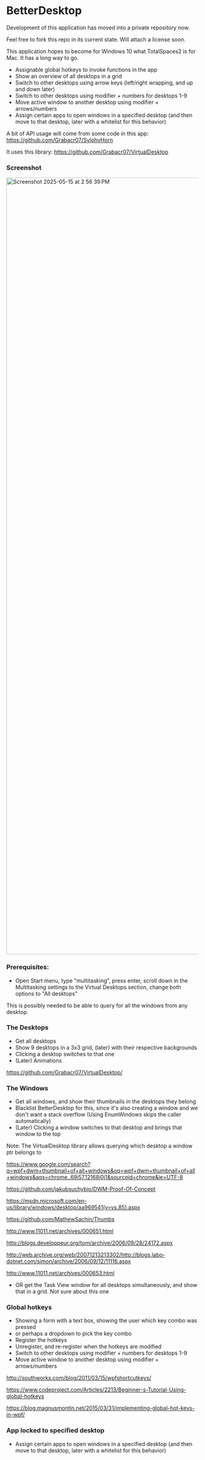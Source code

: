 # BetterDesktop

Development of this application has moved into a private repository now. 

Feel free to fork this repo in its current state. Will attach a license soon.

This application hopes to become for Windows 10 what TotalSpaces2 is for Mac. It has a long way to go.

- Assignable global hotkeys to invoke functions in the app
- Show an overview of all desktops in a grid
- Switch to other desktops using arrow keys (left/right wrapping, and up and down later)
- Switch to other desktops using modifier + numbers for desktops 1-9
- Move active window to another desktop using modifier + arrows/numbers
- Assign certain apps to open windows in a specified desktop (and then move to that desktop, later with a whitelist for this behavior)


A bit of API usage will come from some code in this app:
https://github.com/Grabacr07/SylphyHorn

It uses this library:
https://github.com/Grabacr07/VirtualDesktop

### Screenshot

<img width="2032" alt="Screenshot 2025-05-15 at 2 56 39 PM" src="https://github.com/user-attachments/assets/d3fdcab1-a133-4b09-af56-f0891b3594a6" />



### Prerequisites:

- Open Start menu, type "multitasking", press enter, scroll down in the Multitasking settings to the Virtual Desktops section, change both options to "All desktops"

This is possibly needed to be able to query for all the windows from any desktop.

### The Desktops

- Get all desktops
- Show 9 desktops in a 3x3 grid, (later) with their respective backgrounds
- Clicking a desktop switches to that one
- (Later) Animations

https://github.com/Grabacr07/VirtualDesktop/

### The Windows

- Get all windows, and show their thumbnails in the desktops they belong
- Blacklist BetterDesktop for this, since it's also creating a window and we don't want a stack overflow (Using EnumWindows skips the caller automatically)
- (Later) Clicking a window switches to that desktop and brings that window to the top

Note: The VirtualDesktop library allows querying which desktop a window ptr belongs to

https://www.google.com/search?q=wpf+dwm+thumbnail+of+all+windows&oq=wpf+dwm+thumbnail+of+all+windows&aqs=chrome..69i57.12168j0j1&sourceid=chrome&ie=UTF-8

https://github.com/jakubsuchybio/DWM-Proof-Of-Concept

https://msdn.microsoft.com/en-us/library/windows/desktop/aa969541(v=vs.85).aspx

https://github.com/MathewSachin/Thumbs

http://www.11011.net/archives/000651.html

http://blogs.developpeur.org/tom/archive/2006/09/28/24172.aspx

http://web.archive.org/web/20071213213302/http://blogs.labo-dotnet.com/simon/archive/2006/09/12/11116.aspx

http://www.11011.net/archives/000653.html

- OR get the Task View window for all desktops simultaneously, and show that in a grid. Not sure about this one

### Global hotkeys

- Showing a form with a text box, showing the user which key combo was pressed
- or perhaps a dropdown to pick the key combo
- Register the hotkeys
- Unregister, and re-register when the hotkeys are modified
- Switch to other desktops using modifier + numbers for desktops 1-9
- Move active window to another desktop using modifier + arrows/numbers

http://southworks.com/blog/2011/03/15/wpfshortcutkeys/

https://www.codeproject.com/Articles/2213/Beginner-s-Tutorial-Using-global-hotkeys

https://blog.magnusmontin.net/2015/03/31/implementing-global-hot-keys-in-wpf/

### App locked to specified desktop

- Assign certain apps to open windows in a specified desktop (and then move to that desktop, later with a whitelist for this behavior)

